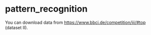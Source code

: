 # pattern_recognition

You can download data from https://www.bbci.de/competition/iii/#top (dataset II).
